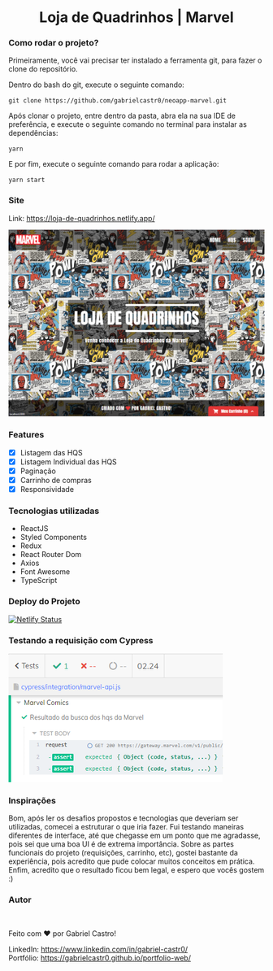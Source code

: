<h1 align="center">Loja de Quadrinhos | Marvel</h1>

### **Como rodar o projeto?**

Primeiramente, você vai precisar ter instalado a ferramenta git, para fazer o clone do repositório.

Dentro do bash do git, execute o seguinte comando: <br>

```
git clone https://github.com/gabrielcastr0/neoapp-marvel.git
```

Após clonar o projeto, entre dentro da pasta, abra ela na sua IDE de preferência, e execute o seguinte comando no terminal para instalar as dependências: <br>

```
yarn
```

E por fim, execute o seguinte comando para rodar a aplicação: <br>

```
yarn start
```

### **Site**

Link: https://loja-de-quadrinhos.netlify.app/

<img src="./banner.png" alt="Banner NeoApp | Marvel" />

### **Features**

- [X] Listagem das HQS
- [X] Listagem Individual das HQS
- [X] Paginação
- [X] Carrinho de compras
- [X] Responsividade

### **Tecnologias utilizadas**

- ReactJS
- Styled Components
- Redux
- React Router Dom
- Axios
- Font Awesome
- TypeScript
### **Deploy do Projeto**

[![Netlify Status](https://api.netlify.com/api/v1/badges/4cd7a6d5-30c2-460f-a94e-3503451c568e/deploy-status)](https://app.netlify.com/sites/neoapp-marvel/deploys)

### **Testando a requisição com Cypress**

<img src="./teste-cypress.png" alt="Testando requisição da Marvel" />

### **Inspirações**

Bom, após ler os desafios propostos e tecnologias que deveriam ser utilizadas, comecei a estruturar o que iria fazer. Fui testando maneiras diferentes de interface, até que chegasse em um ponto que me agradasse, pois sei que uma boa UI é de extrema importância. Sobre as partes funcionais do projeto (requisições, carrinho, etc), gostei bastante da experiência, pois acredito que pude colocar muitos conceitos em prática. 
Enfim, acredito que o resultado ficou bem legal, e espero que vocês gostem :)  
### **Autor**

 <img style="border-radius: 10px;" src="https://avatars.githubusercontent.com/u/45581257?v=4" width="100px;" alt=""/>
 <br />

Feito com ❤️ por Gabriel Castro!

LinkedIn: https://www.linkedin.com/in/gabriel-castr0/ <br />
Portfólio: https://gabrielcastr0.github.io/portfolio-web/
